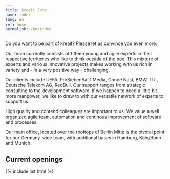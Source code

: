 ```yaml
---
title: kreait Jobs
name: index
lang: en
ref: home
permalink: /en/index
---
```


Do you want to be part of kreait? Please let us convince you even more.

Our team currently consists of fifteen young and agile experts in their respective territories who like to think 
outside of the box. This mixture of experts and various innovative projects makes working with us rich in variety and - in a very positive way - challenging.

Our clients include UEFA, ProSiebenSat.1 Media, Condé Nast, BMW, TUI, Deutsche Telekom AG, RedBull. Our support ranges from strategic consulting to the development software. If we happen to need a little bit more manpower, we like to draw to with our versatile network of experts to support us.

High quality and contend colleagues are important to us. We value a well organized agile team, automation and continous improvement of software and processes.

Our main office, located over the rooftops of Berlin Mitte is the pivotal point for our Germany-wide team, with
additional bases in Hamburg, Köln/Bonn and Munich.

## Current openings

{% include list.html %}
